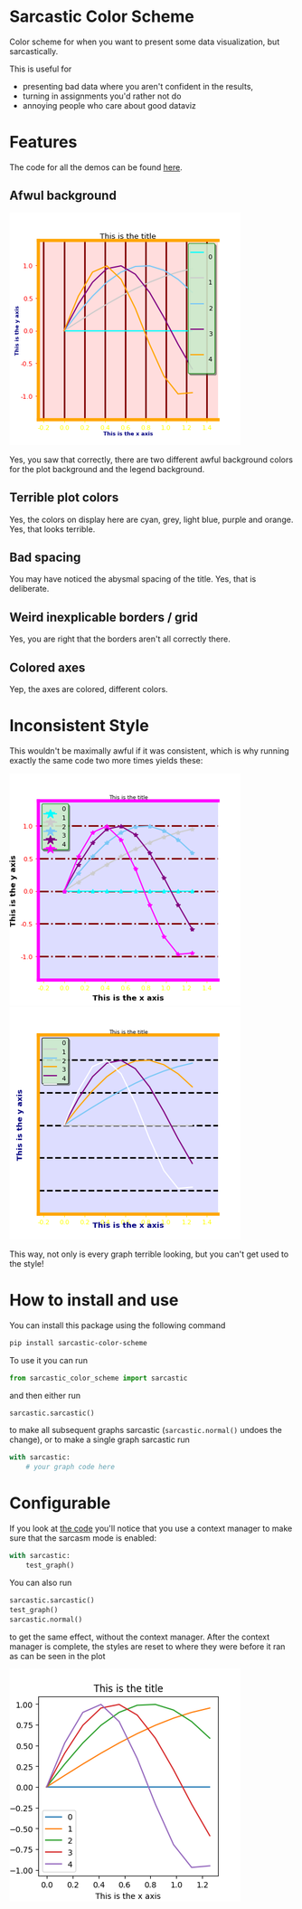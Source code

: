 
# Sarcastic Color Scheme

Color scheme for when you want to present some data visualization, but sarcastically.

This is useful for

 - presenting bad data where you aren't confident in the results,
 - turning in assignments you'd rather not do
 - annoying people who care about good dataviz


# Features

The code for all the demos can be found [here](https://github.com/kavigupta/sarcastic-color-theme/blob/master/demo/demo.py).


## Afwul background

<img src="https://github.com/kavigupta/sarcastic-color-theme/raw/master/demo/sarcastic_0.png">

Yes, you saw that correctly, there are two different awful background colors for the plot background and the legend background.

## Terrible plot colors

Yes, the colors on display here are cyan, grey, light blue, purple and orange. Yes, that looks terrible.

## Bad spacing

You may have noticed the abysmal spacing of the title. Yes, that is deliberate.

## Weird inexplicable borders / grid

Yes, you are right that the borders aren't all correctly there.

## Colored axes

Yep, the axes are colored, different colors.

# Inconsistent Style

This wouldn't be maximally awful if it was consistent, which is why running exactly the same code two more times yields these:

<img src="https://github.com/kavigupta/sarcastic-color-theme/raw/master/demo/sarcastic_1.png">
<img src="https://github.com/kavigupta/sarcastic-color-theme/raw/master/demo/sarcastic_2.png">

This way, not only is every graph terrible looking, but you can't get used to the style!

# How to install and use

You can install this package using the following command

```sh
pip install sarcastic-color-scheme
```

To use it you can run

```python
from sarcastic_color_scheme import sarcastic
```

and then either run

```python
sarcastic.sarcastic()
```

to make all subsequent graphs sarcastic (`sarcastic.normal()` undoes the change), or to make a single graph sarcastic run

```python
with sarcastic:
    # your graph code here
```

# Configurable

If you look at [the code](https://github.com/kavigupta/sarcastic-color-theme/blob/master/demo/demo.py) you'll notice that you use a context manager to make sure that the sarcasm mode is enabled:

```python
with sarcastic:
    test_graph()
```

You can also run

```python
sarcastic.sarcastic()
test_graph()
sarcastic.normal()
```

to get the same effect, without the context manager. After the context manager is complete, the styles are reset to where they were before it ran as can be seen in the plot


<img src="https://github.com/kavigupta/sarcastic-color-theme/raw/master/demo/back_to_normal.png">
